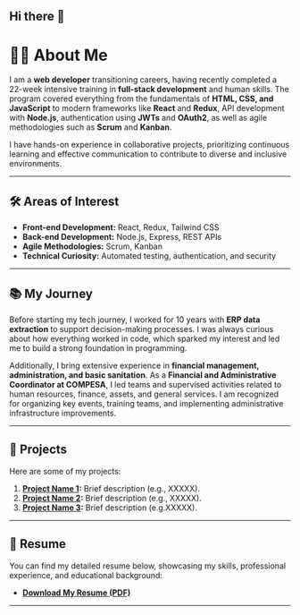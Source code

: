 ## Hi there 👋

# 👩‍💻 About Me  

I am a **web developer** transitioning careers, having recently completed a 22-week intensive training in **full-stack development** and human skills. The program covered everything from the fundamentals of **HTML, CSS, and JavaScript** to modern frameworks like **React** and **Redux**, API development with **Node.js**, authentication using **JWTs** and **OAuth2**, as well as agile methodologies such as **Scrum** and **Kanban**.

I have hands-on experience in collaborative projects, prioritizing continuous learning and effective communication to contribute to diverse and inclusive environments.

---

## 🛠️ Areas of Interest  

- **Front-end Development:** React, Redux, Tailwind CSS  
- **Back-end Development:** Node.js, Express, REST APIs  
- **Agile Methodologies:** Scrum, Kanban  
- **Technical Curiosity:** Automated testing, authentication, and security  

---

## 📚 My Journey  

Before starting my tech journey, I worked for 10 years with **ERP data extraction** to support decision-making processes. I was always curious about how everything worked in code, which sparked my interest and led me to build a strong foundation in programming.  

Additionally, I bring extensive experience in **financial management, administration, and basic sanitation**. As a **Financial and Administrative Coordinator at COMPESA**, I led teams and supervised activities related to human resources, finance, assets, and general services. I am recognized for organizing key events, training teams, and implementing administrative infrastructure improvements.  

---

## 🚀 Projects  

Here are some of my projects:  

1. **[Project Name 1](https://link-to-project-1):** Brief description (e.g., XXXXX).  
2. **[Project Name 2](https://link-to-project-2):** Brief description (e.g., XXXXX).  
3. **[Project Name 3](https://link-to-project-3):** Brief description (e.g.XXXXX).  

---

## 📄 Resume  

You can find my detailed resume below, showcasing my skills, professional experience, and educational background:

- **[Download My Resume (PDF)](https://xxxxxxx)**
---

